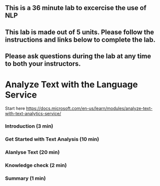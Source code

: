 ## This is a 36 minute lab to excercise the use of NLP 
## This lab is made out of 5 units.  Please follow the instructions and links below to complete the lab.
## Please ask questions during the lab at any time to both your instructors.

# Analyze Text with the Language Service

Start here https://docs.microsoft.com/en-us/learn/modules/analyze-text-with-text-analytics-service/

### Introduction (3 min)

### Get Started with Text Analysis (10 min)

### Alanlyse Text (20 min)

### Knowledge check (2 min)

### Summary (1 min)
